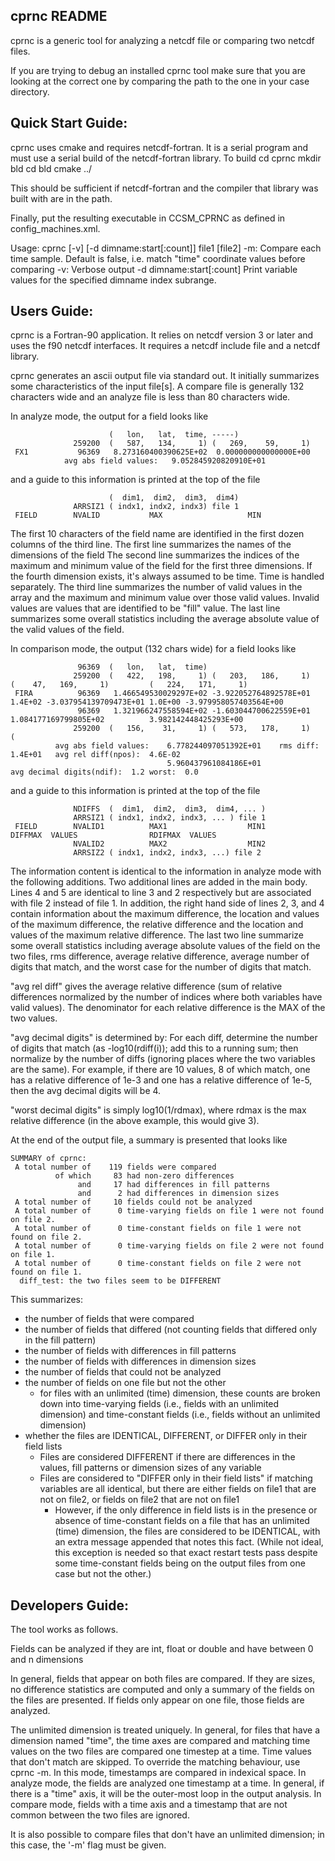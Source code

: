 cprnc README
------------

cprnc is a generic tool for analyzing a netcdf file or comparing
two netcdf files.

If you are trying to debug an installed cprnc tool make sure that you
are looking at the correct one by comparing the path to the one in
your case directory.


Quick Start Guide:
------------------

cprnc uses cmake and requires netcdf-fortran.  It is a serial program and must
use a serial build of the netcdf-fortran library.  To build
cd cprnc
mkdir bld
cd bld
cmake ../

This should be sufficient if netcdf-fortran and the compiler that
library was built with are in the path.

Finally, put the resulting executable in CCSM_CPRNC as defined in
config_machines.xml.


 Usage: cprnc  [-v] [-d dimname:start[:count]] file1 [file2]
 -m: Compare each time sample. Default is false, i.e. match "time"
     coordinate values before comparing
 -v: Verbose output
 -d dimname:start[:count]
     Print variable values for the specified dimname index subrange.


Users Guide:
------------

cprnc is a Fortran-90 application. It relies on netcdf version 3 or
later and uses the f90 netcdf interfaces.  It requires a netcdf include
file and a netcdf library.

cprnc generates an ascii output file via standard out.  It initially
summarizes some characteristics of the input file[s].  A compare file is
generally 132 characters wide and an analyze file is less than 80
characters wide.

In analyze mode, the output for a field looks like
```
                      (   lon,   lat,  time, -----)
              259200  (   587,   134,     1) (   269,    59,     1)
 FX1           96369   8.273160400390625E+02  0.000000000000000E+00
            avg abs field values:   9.052845920820910E+01
```
and a guide to this information is printed at the top of the file

```
                      (  dim1,  dim2,  dim3,  dim4)
              ARRSIZ1 ( indx1, indx2, indx3) file 1
 FIELD        NVALID           MAX                   MIN
```

The first 10 characters of the field name are identified in the first
  dozen columns of the third line.
The first line summarizes the names of the dimensions of the field
The second line summarizes the indices of the maximum and minimum value
  of the field for the first three dimensions.  If the fourth dimension
  exists, it's always assumed to be time.  Time is handled separately.
The third line summarizes the number of valid values in the array
  and the maximum and minimum value over those valid values.  Invalid
  values are values that are identified to be "fill" value.
The last line summarizes some overall statistics including the average
  absolute value of the valid values of the field.

In comparison mode, the output (132 chars wide) for a field looks like
```
               96369  (   lon,   lat,  time)
              259200  (   422,   198,     1) (   203,   186,     1)           (    47,   169,     1)         (   224,   171,     1)
 FIRA          96369   1.466549530029297E+02 -3.922052764892578E+01   1.4E+02 -3.037954139709473E+01 1.0E+00 -3.979958057403564E+00
               96369   1.321966247558594E+02 -1.603044700622559E+01            1.084177169799805E+02          3.982142448425293E+00
              259200  (   156,    31,     1) (   573,   178,     1)           (
          avg abs field values:    6.778244097051392E+01    rms diff: 1.4E+01   avg rel diff(npos):  4.6E-02
                                   5.960437961084186E+01                        avg decimal digits(ndif):  1.2 worst:  0.0
```
and a guide to this information is printed at the top of the file
```
              NDIFFS  (  dim1,  dim2,  dim3,  dim4, ... )
              ARRSIZ1 ( indx1, indx2, indx3, ... ) file 1
 FIELD        NVALID1          MAX1                  MIN1            DIFFMAX  VALUES                RDIFMAX  VALUES
              NVALID2          MAX2                  MIN2
              ARRSIZ2 ( indx1, indx2, indx3, ...) file 2
```
The information content is identical to the information in analyze
mode with the following additions.  Two additional lines are added
in the main body.  Lines 4 and 5 are identical to line 3 and 2
respectively but are associated with file 2 instead of file 1.
In addition, the right hand side of lines 2, 3, and 4 contain
information about the maximum difference, the location and values
of the maximum difference, the relative difference and the location
and values of the maximum relative difference.  The last two line
summarize some overall statistics including average absolute values
of the field on the two files, rms difference, average relative
difference, average number of digits that match, and the worst
case for the number of digits that match.

"avg rel diff" gives the average relative difference (sum of relative
differences normalized by the number of indices where both variables
have valid values). The denominator for each relative difference is
the MAX of the two values.

"avg decimal digits" is determined by: For each diff, determine the
number of digits that match (as -log10(rdiff(i)); add this to a
running sum; then normalize by the number of diffs (ignoring places
where the two variables are the same). For example, if there are 10
values, 8 of which match, one has a relative difference of 1e-3 and
one has a relative difference of 1e-5, then the avg decimal digits
will be 4.

"worst decimal digits" is simply log10(1/rdmax), where rdmax is the
max relative difference (in the above example, this would give 3).

At the end of the output file, a summary is presented that looks like
```
SUMMARY of cprnc:
 A total number of    119 fields were compared
          of which     83 had non-zero differences
               and     17 had differences in fill patterns
               and      2 had differences in dimension sizes
 A total number of     10 fields could not be analyzed
 A total number of      0 time-varying fields on file 1 were not found on file 2.
 A total number of      0 time-constant fields on file 1 were not found on file 2.
 A total number of      0 time-varying fields on file 2 were not found on file 1.
 A total number of      0 time-constant fields on file 2 were not found on file 1.
  diff_test: the two files seem to be DIFFERENT
```

This summarizes:
- the number of fields that were compared
- the number of fields that differed (not counting fields that differed
  only in the fill pattern)
- the number of fields with differences in fill patterns
- the number of fields with differences in dimension sizes
- the number of fields that could not be analyzed
- the number of fields on one file but not the other
  - for files with an unlimited (time) dimension, these counts are
    broken down into time-varying fields (i.e., fields with an unlimited
    dimension) and time-constant fields (i.e., fields without an
    unlimited dimension)
- whether the files are IDENTICAL, DIFFERENT, or DIFFER only in their field lists
  - Files are considered DIFFERENT if there are differences in the values, fill
    patterns or dimension sizes of any variable
  - Files are considered to "DIFFER only in their field lists" if matching
    variables are all identical, but there are either fields on file1 that are
    not on file2, or fields on file2 that are not on file1
    - However, if the only difference in field lists is in the presence
      or absence of time-constant fields on a file that has an unlimited
      (time) dimension, the files are considered to be IDENTICAL, with
      an extra message appended that notes this fact. (While not ideal,
      this exception is needed so that exact restart tests pass despite
      some time-constant fields being on the output files from one case
      but not the other.)

Developers Guide:
-----------------

The tool works as follows.

Fields can be analyzed if they are int, float or double and
have between 0 and n dimensions

In general, fields that appear on both files are
compared.  If they are sizes, no difference
statistics are computed and only a summary of the fields on
the files are presented.  If  fields only appear
on one file, those fields are analyzed.

The unlimited dimension is treated uniquely.  In general, for files
that have a dimension named "time", the time axes are compared
and matching time values on the two files are compared one
timestep at a time.  Time values that don't match are skipped.
To override the matching behaviour, use cprnc -m.  In this mode,
timestamps are compared in indexical space.  In analyze mode,
the fields are analyzed one timestamp at a time.  In general,
if there is a "time" axis, it will be the outer-most loop in
the output analysis.  In compare mode, fields with a time axis
and a timestamp that are not common between the two files are
ignored.

It is also possible to compare files that don't have an unlimited
dimension; in this case, the '-m' flag must be given.
